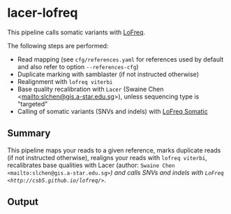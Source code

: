 # lacer-lofreq

This pipeline calls somatic variants with [LoFreq](http://csb5.github.io/lofreq/).


The following steps are performed:

- Read mapping (see `cfg/references.yaml` for references used by default  and also refer to  option `--references-cfg`)
- Duplicate marking with samblaster (if not instructed otherwise)
- Realignment with `lofreq viterbi`
- Base quality recalibration with `Lacer` (Swaine Chen
  <<mailto:slchen@gis.a-star.edu.sg>>), unless sequencing type is  "targeted"
- Calling of somatic variants (SNVs and indels) with [LoFreq Somatic](http://csb5.github.io/lofreq/)


## Summary


This pipeline maps your reads to a given reference, marks duplicate
reads (if not instructed otherwise), realigns your reads with `lofreq
viterbi`, recalibrates base qualities with Lacer (author:
`Swaine Chen <mailto:slchen@gis.a-star.edu.sg>`_) and calls SNVs and indels with `LoFreq
<http://csb5.github.io/lofreq/>`_.


## Output


